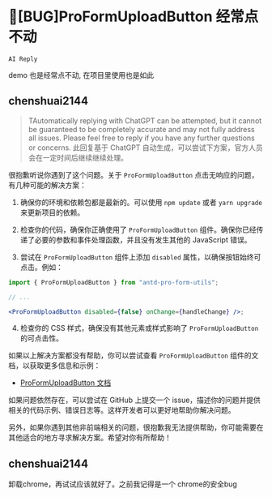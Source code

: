 # 🐛[BUG]ProFormUploadButton 经常点不动

`AI Reply`

demo 也是经常点不动, 在项目里使用也是如此

## chenshuai2144

> TAutomatically replying with ChatGPT can be attempted, but it cannot be guaranteed to be completely accurate and may not fully address all issues. Please feel free to reply if you have any further questions or concerns.
> 此回复基于 ChatGPT 自动生成，可以尝试下方案，官方人员会在一定时间后继续继续处理。

很抱歉听说你遇到了这个问题。关于 `ProFormUploadButton` 点击无响应的问题，有几种可能的解决方案：

1. 确保你的环境和依赖包都是最新的。可以使用 `npm update` 或者 `yarn upgrade` 来更新项目的依赖。

2. 检查你的代码，确保你正确使用了 `ProFormUploadButton` 组件。确保你已经传递了必要的参数和事件处理函数，并且没有发生其他的 JavaScript 错误。

3. 尝试在 `ProFormUploadButton` 组件上添加 `disabled` 属性，以确保按钮始终可点击。例如：

```jsx
import { ProFormUploadButton } from "antd-pro-form-utils";

// ...

<ProFormUploadButton disabled={false} onChange={handleChange} />;
```

4. 检查你的 CSS 样式，确保没有其他元素或样式影响了 `ProFormUploadButton` 的可点击性。

如果以上解决方案都没有帮助，你可以尝试查看 `ProFormUploadButton` 组件的文档，以获取更多信息和示例：

- [ProFormUploadButton 文档](https://github.com/ant-design/ant-design-pro/blob/master/packages/components/src/ProForm/components/UploadButton/index.tsx)

如果问题依然存在，可以尝试在 GitHub 上提交一个 issue，描述你的问题并提供相关的代码示例、错误日志等。这样开发者可以更好地帮助你解决问题。

另外，如果你遇到其他非前端相关的问题，很抱歉我无法提供帮助，你可能需要在其他适合的地方寻求解决方案。希望对你有所帮助！

## chenshuai2144

卸载chrome，再试试应该就好了。之前我记得是一个 chrome的安全bug
